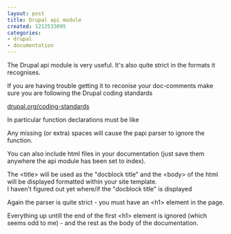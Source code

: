 ```yaml
---
layout: post
title: Drupal api module
created: 1212533095
categories:
- drupal
- documentation
---
```

<p>
The Drupal api module is very useful. It's also quite strict in the formats it recognises.
</p>
<p>
If you are having trouble getting it to reconise your doc-comments make sure you are following the Drupal coding standards
</p>
<p>
<a href="http://drupal.org/coding-standards">drupal.org/coding-standards</a>
</p>
<!--break-->
<p>
In particular function declarations must be like
</p>
<?php
function my_function($param) {
?>
<p>
Any missing (or extra) spaces will cause the papi parser to ignore the function.
</p>
<p>
You can also include html files in your documentation (just save them anywhere the api module has been set to index).
</p>
<p>
The &lt;title&gt; will be used as the &quot;docblock title&quot; and the &lt;body&gt; of the html will be displayed formatted within your site template.<br/>I haven't figured out yet where/if the &quot;docblock title&quot; is displayed</p><p>Again the parser is quite strict - you must have an &lt;h1&gt; element in the page.</p><p>Everything up untill the end of the first &lt;h1&gt; element is ignored (which seems odd to me) - and the rest as the body of the documentation.  
</p>
